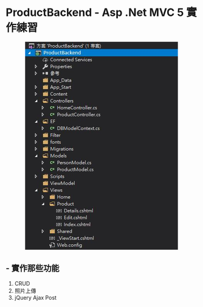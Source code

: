# ProductBackend - Asp .Net MVC 5 實作練習

<p align="center">
  <img src="https://github.com/yes123430/ProductBackend/blob/master/Description/PB01.JPG">
</p>

## - 實作那些功能 
1. CRUD
2. 照片上傳
3. jQuery Ajax Post 
